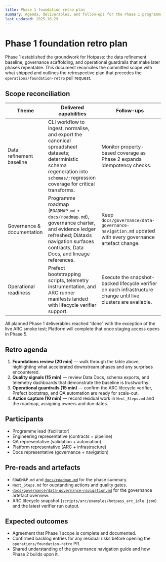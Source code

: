```yaml
---
title: Phase 1 foundation retro plan
summary: Agenda, deliverables, and follow-ups for the Phase 1 programme retrospective.
last_updated: 2025-10-29
---
```


# Phase 1 foundation retro plan

Phase 1 established the groundwork for Hotpass: the data refinement baseline,
governance scaffolding, and operational guardrails that make later phases
repeatable. This document reconciles the committed scope with what shipped and
outlines the retrospective plan that precedes the `operations/foundation-retro`
pull request.

## Scope reconciliation

| Theme                      | Delivered capabilities                                                                                                                                                              | Follow-ups                                                                                                      |
| -------------------------- | ----------------------------------------------------------------------------------------------------------------------------------------------------------------------------------- | --------------------------------------------------------------------------------------------------------------- |
| Data refinement baseline   | CLI workflow to ingest, normalise, and export the canonical spreadsheet datasets; deterministic schema regeneration into `schemas/`; regression coverage for critical transforms.   | Monitor property-based coverage as Phase 2 expands idempotency checks.                                          |
| Governance & documentation | Programme roadmap (`ROADMAP.md` + `docs/roadmap.md`), governance charter, and evidence ledger refreshed; Diátaxis navigation surfaces contracts, Data Docs, and lineage references. | Keep `docs/governance/data-governance-navigation.md` updated with every governance artefact change.             |
| Operational readiness      | Prefect bootstrapping scripts, telemetry instrumentation, and ARC runner manifests landed with lifecycle verifier support.                                                          | Execute the snapshot-backed lifecycle verifier on each infrastructure change until live clusters are available. |

All planned Phase 1 deliverables reached “done” with the exception of the live
ARC smoke test; Platform will complete that once staging access opens in Phase 5.

## Retro agenda

1. **Foundations review (20 min)** — walk through the table above, highlighting
   what accelerated downstream phases and any surprises encountered.
2. **Quality signals (15 min)** — review Data Docs, schema exports, and telemetry
   dashboards that demonstrate the baseline is trustworthy.
3. **Operational guardrails (15 min)** — confirm the ARC lifecycle verifier,
   Prefect bootstrap, and QA automation are ready for scale-out.
4. **Action capture (10 min)** — record residual work in `Next_Steps.md` and the
   roadmap, assigning owners and due dates.

## Participants

- Programme lead (facilitator)
- Engineering representative (contracts + pipeline)
- QA representative (validation + automation)
- Platform representative (ARC + infrastructure)
- Docs representative (governance + navigation)

## Pre-reads and artefacts

- `ROADMAP.md` and [`docs/roadmap.md`](../roadmap.md) for the phase summary.
- `Next_Steps.md` for outstanding actions and quality gates.
- [`docs/governance/data-governance-navigation.md`](../governance/data-governance-navigation.md)
  for the governance artefact overview.
- ARC lifecycle snapshot (`scripts/arc/examples/hotpass_arc_idle.json`) and the
  latest verifier run output.

## Expected outcomes

- Agreement that Phase 1 scope is complete and documented.
- Confirmed backlog entries for any residual risks before opening the
  `operations/foundation-retro` PR.
- Shared understanding of the governance navigation guide and how Phase 2 builds
  upon it.

